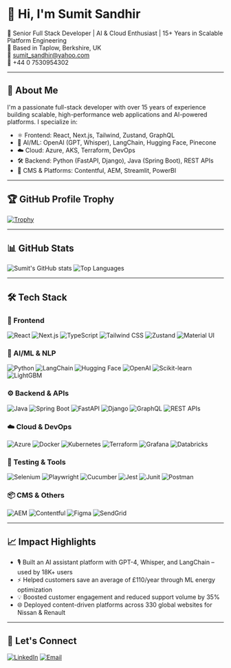 # 👋 Hi, I'm Sumit Sandhir

🚀 Senior Full Stack Developer | AI & Cloud Enthusiast | 15+ Years in Scalable Platform Engineering  
📍 Based in Taplow, Berkshire, UK  
📧 [sumit_sandhir@yahoo.com](mailto:sumit_sandhir@yahoo.com)  
📱 +44 0 7530954302  

---

## 🧠 About Me

I'm a passionate full-stack developer with over 15 years of experience building scalable, high-performance web applications and AI-powered platforms. I specialize in:

- ⚛️ Frontend: React, Next.js, Tailwind, Zustand, GraphQL
- 🧠 AI/ML: OpenAI (GPT, Whisper), LangChain, Hugging Face, Pinecone
- ☁️ Cloud: Azure, AKS, Terraform, DevOps
- 🛠 Backend: Python (FastAPI, Django), Java (Spring Boot), REST APIs
- 🧩 CMS & Platforms: Contentful, AEM, Streamlit, PowerBI

---

## 🏆 GitHub Profile Trophy

[![Trophy](https://github-profile-trophy.vercel.app/?username=sumitsandhir&theme=monokai&row=2&column=4)](https://github.com/ryo-ma/github-profile-trophy)

---

## 📊 GitHub Stats

![Sumit's GitHub stats](https://github-readme-stats.vercel.app/api?username=sumitsandhir&show_icons=true&theme=monokai&hide_title=true)
![Top Languages](https://github-readme-stats.vercel.app/api/top-langs/?username=sumitsandhir&layout=compact&theme=monokai)

---

## 🛠️ Tech Stack

### 🚀 Frontend
![React](https://img.shields.io/badge/-React-61DAFB?logo=react&logoColor=white&style=flat-square)
![Next.js](https://img.shields.io/badge/-Next.js-000?logo=nextdotjs&logoColor=white&style=flat-square)
![TypeScript](https://img.shields.io/badge/-TypeScript-3178C6?logo=typescript&logoColor=white&style=flat-square)
![Tailwind CSS](https://img.shields.io/badge/-Tailwind_CSS-38B2AC?logo=tailwind-css&logoColor=white&style=flat-square)
![Zustand](https://img.shields.io/badge/-Zustand-000000?logo=zustand&logoColor=white&style=flat-square)
![Material UI](https://img.shields.io/badge/-Material_UI-007FFF?logo=mui&logoColor=white&style=flat-square)

### 🧠 AI/ML & NLP
![Python](https://img.shields.io/badge/-Python-3776AB?logo=python&logoColor=white&style=flat-square)
![LangChain](https://img.shields.io/badge/-LangChain-blueviolet?style=flat-square)
![Hugging Face](https://img.shields.io/badge/-HuggingFace-FCC624?logo=huggingface&logoColor=black&style=flat-square)
![OpenAI](https://img.shields.io/badge/-OpenAI-412991?logo=openai&logoColor=white&style=flat-square)
![Scikit-learn](https://img.shields.io/badge/-Scikit--learn-F7931E?logo=scikit-learn&logoColor=white&style=flat-square)
![LightGBM](https://img.shields.io/badge/-LightGBM-00C853?style=flat-square)

### ⚙️ Backend & APIs
![Java](https://img.shields.io/badge/-Java-007396?logo=java&logoColor=white&style=flat-square)
![Spring Boot](https://img.shields.io/badge/-Spring_Boot-6DB33F?logo=spring-boot&logoColor=white&style=flat-square)
![FastAPI](https://img.shields.io/badge/-FastAPI-009688?logo=fastapi&logoColor=white&style=flat-square)
![Django](https://img.shields.io/badge/-Django-092E20?logo=django&logoColor=white&style=flat-square)
![GraphQL](https://img.shields.io/badge/-GraphQL-E10098?logo=graphql&logoColor=white&style=flat-square)
![REST APIs](https://img.shields.io/badge/-REST_API-000000?style=flat-square)

### ☁️ Cloud & DevOps
![Azure](https://img.shields.io/badge/-Azure-0089D6?logo=microsoftazure&logoColor=white&style=flat-square)
![Docker](https://img.shields.io/badge/-Docker-2496ED?logo=docker&logoColor=white&style=flat-square)
![Kubernetes](https://img.shields.io/badge/-Kubernetes-326CE5?logo=kubernetes&logoColor=white&style=flat-square)
![Terraform](https://img.shields.io/badge/-Terraform-623CE4?logo=terraform&logoColor=white&style=flat-square)
![Grafana](https://img.shields.io/badge/-Grafana-F46800?logo=grafana&logoColor=white&style=flat-square)
![Databricks](https://img.shields.io/badge/-Databricks-E36209?logo=databricks&logoColor=white&style=flat-square)

### 🧰 Testing & Tools
![Selenium](https://img.shields.io/badge/-Selenium-43B02A?logo=selenium&logoColor=white&style=flat-square)
![Playwright](https://img.shields.io/badge/-Playwright-2EAD33?logo=playwright&logoColor=white&style=flat-square)
![Cucumber](https://img.shields.io/badge/-Cucumber-23D96C?logo=cucumber&logoColor=white&style=flat-square)
![Jest](https://img.shields.io/badge/-Jest-C21325?logo=jest&logoColor=white&style=flat-square)
![Junit](https://img.shields.io/badge/-JUnit-25A162?style=flat-square)
![Postman](https://img.shields.io/badge/-Postman-FF6C37?logo=postman&logoColor=white&style=flat-square)

### 📦 CMS & Others
![AEM](https://img.shields.io/badge/-AEM-000000?style=flat-square&logo=adobe)
![Contentful](https://img.shields.io/badge/-Contentful-2478CC?logo=contentful&logoColor=white&style=flat-square)
![Figma](https://img.shields.io/badge/-Figma-F24E1E?logo=figma&logoColor=white&style=flat-square)
![SendGrid](https://img.shields.io/badge/-SendGrid-00B3E3?logo=sendgrid&logoColor=white&style=flat-square)

---

## 📈 Impact Highlights

- 🎙 Built an AI assistant platform with GPT-4, Whisper, and LangChain – used by 18K+ users
- ⚡ Helped customers save an average of £110/year through ML energy optimization
- 💡 Boosted customer engagement and reduced support volume by 35%
- 🌐 Deployed content-driven platforms across 330 global websites for Nissan & Renault

---

## 💬 Let's Connect

[![LinkedIn](https://img.shields.io/badge/-LinkedIn-0A66C2?logo=linkedin&logoColor=white&style=flat-square)](https://www.linkedin.com/in/sumit-sandhir-890a9510)
[![Email](https://img.shields.io/badge/-Email-D14836?logo=gmail&logoColor=white&style=flat-square)](mailto:sumit_sandhir@yahoo.com)
